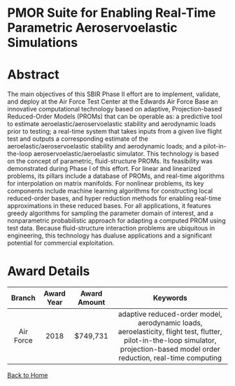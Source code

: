 
PMOR Suite for Enabling Real-Time Parametric Aeroservoelastic Simulations
=========================================================================

# Abstract


The main objectives of this SBIR Phase II effort are to implement, validate, and deploy at the Air Force Test Center at the Edwards Air Force Base an innovative computational technology based on adaptive, Projection-based Reduced-Order Models (PROMs) that can be operable as: a predictive tool to estimate aeroelastic/aeroservoelastic stability and aerodynamic loads prior to testing; a real-time system that takes inputs from a given live flight test and outputs a corresponding estimate of the aeroelastic/aeroservoelastic stability and aerodynamic loads; and a pilot-in-the-loop aeroservoelastic/aeroelastic simulator. This technology is based on the concept of parametric, fluid-structure PROMs. Its feasibility was demonstrated during Phase I of this effort. For linear and linearized problems, its pillars include a database of PROMs, and real-time algorithms for interpolation on matrix manifolds. For nonlinear problems, its key components include machine learning algorithms for constructing local reduced-order bases, and hyper reduction methods for enabling real-time approximations in these reduced bases. For all applications, it features greedy algorithms for sampling the parameter domain of interest, and a nonparametric probabilistic approach for adapting a computed PROM using test data. Because fluid-structure interaction problems are ubiquitous in engineering, this technology has dualuse applications and a significant potential for commercial exploitation.  

# Award Details

|Branch|Award Year|Award Amount|Keywords|
| :---: | :---: | :---: | :---: |
|Air Force|2018|$749,731|adaptive reduced-order model, aerodynamic loads, aeroelasticity, flight test, flutter, pilot-in-the-loop simulator, projection-based model order reduction, real-time computing|
  
  


[Back to Home](https://github.com/chrischow/dod_sbir_awards/Reports/DJ/#1369)